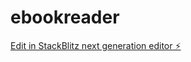 # ebookreader

[Edit in StackBlitz next generation editor ⚡️](https://stackblitz.com/~/github.com/kabarpos/ebookreader)